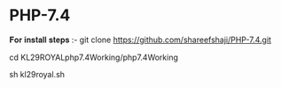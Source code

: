 # PHP-7.4

𝐅𝐨𝐫 𝐢𝐧𝐬𝐭𝐚𝐥𝐥 𝐬𝐭𝐞𝐩𝐬 :- git clone https://github.com/shareefshaji/PHP-7.4.git

cd KL29ROYALphp7.4Working/php7.4Working

sh kl29royal.sh
